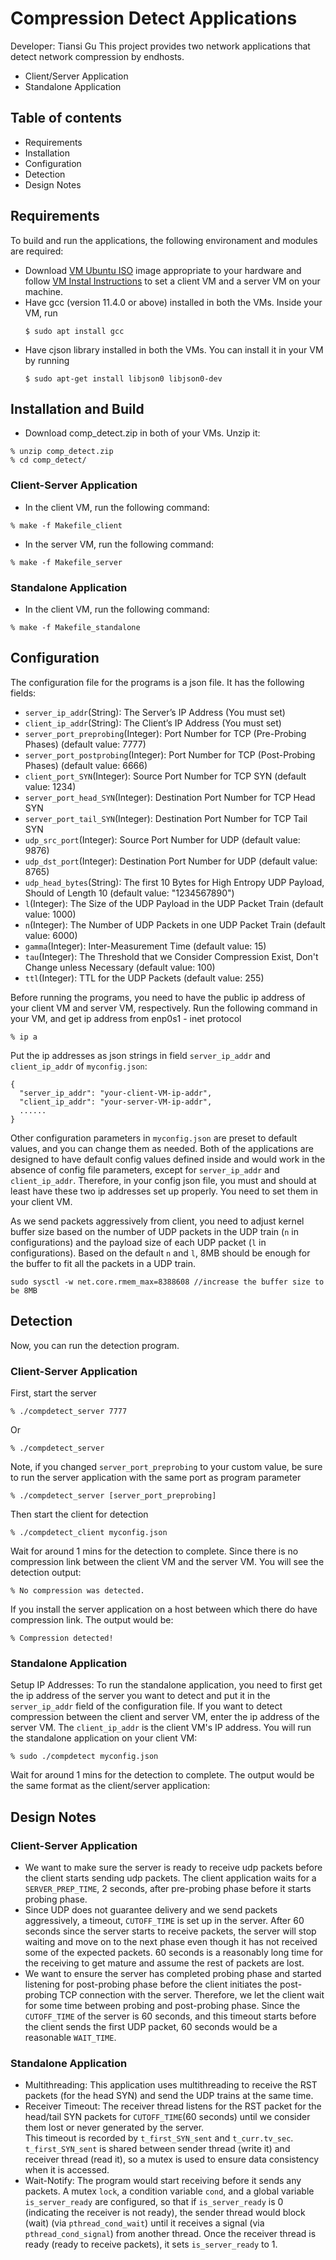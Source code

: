 # Compression Detect Applications

Developer: Tiansi Gu
This project provides two network applications that detect network compression by endhosts.
- Client/Server Application
- Standalone Application

## Table of contents

- Requirements
- Installation
- Configuration
- Detection
- Design Notes

## Requirements

To build and run the applications, the following environament and modules are required:
- Download [VM Ubuntu ISO](https://drive.google.com/drive/folders/1yZYTqGJdbampVp2MdhifeIlgPGoKruSG) image appropriate to your hardware and follow [VM Instal Instructions](https://docs.google.com/document/d/1ptEYs2jUfzgJ8Ojlpdex4RWdXppA8GJ050ht7pk3z9I/edit?tab=t.0) to set a client VM and a server VM on your machine. 
- Have gcc (version 11.4.0 or above) installed in both the VMs. Inside your VM, run
    ```
    $ sudo apt install gcc
    ```
- Have cjson library installed in both the VMs. You can install it in your VM by running
    ```
    $ sudo apt-get install libjson0 libjson0-dev
    ```


## Installation and Build

- Download comp_detect.zip in both of your VMs. Unzip it:
```
% unzip comp_detect.zip
% cd comp_detect/
```
### Client-Server Application
- In the client VM, run the following command:
```
% make -f Makefile_client
```
- In the server VM, run the following command:
```
% make -f Makefile_server
```

### Standalone Application
- In the client VM, run the following command:
```
% make -f Makefile_standalone
```

## Configuration
The configuration file for the programs is a json file. It has the following fields:
- `server_ip_addr`(String): The Server’s IP Address (You must set)
- `client_ip_addr`(String): The Client’s IP Address (You must set)
- `server_port_preprobing`(Integer): Port Number for TCP (Pre-Probing Phases) (default value: 7777)
- `server_port_postprobing`(Integer): Port Number for TCP (Post-Probing Phases) (default value: 6666)
- `client_port_SYN`(Integer): Source Port Number for TCP SYN (default value: 1234)
- `server_port_head_SYN`(Integer): Destination Port Number for TCP Head SYN
- `server_port_tail_SYN`(Integer): Destination Port Number for TCP Tail SYN
- `udp_src_port`(Integer): Source Port Number for UDP  (default value: 9876)
- `udp_dst_port`(Integer): Destination Port Number for UDP  (default value: 8765)
- `udp_head_bytes`(String): The first 10 Bytes for High Entropy UDP Payload, Should of Length 10 (default value: "1234567890")
- `l`(Integer): The Size of the UDP Payload in the UDP Packet Train (default value: 1000)
- `n`(Integer): The Number of UDP Packets in one UDP Packet Train (default value: 6000)
- `gamma`(Integer): Inter-Measurement Time (default value: 15)
- `tau`(Integer): The Threshold that we Consider Compression Exist, Don't Change unless Necessary (default value: 100)
- `ttl`(Integer): TTL for the UDP Packets (default value: 255)

Before running the programs, you need to have the public ip address of your client VM and server VM, respectively. Run the following command in your VM, and get ip address from enp0s1 - inet protocol
```
% ip a
```
Put the ip addresses as json strings in field `server_ip_addr` and `client_ip_addr` of `myconfig.json`:
```
{
  "server_ip_addr": "your-client-VM-ip-addr",
  "client_ip_addr": "your-server-VM-ip-addr",
  ......
}
```
Other configuration parameters in `myconfig.json` are preset to default values, and you can change them as needed.
Both of the applications are designed to have default config values defined inside and would work in the absence of config file parameters, except for `server_ip_addr` and `client_ip_addr`. Therefore, in your config json file, you must and should at least have these two ip addresses set up properly. You need to set them in your client VM.

As we send packets aggressively from client, you need to adjust kernel buffer size based on the number of UDP packets in the UDP train (`n` in configurations) and the payload size of each UDP packet (`l` in configurations). Based on the default `n` and `l`, 8MB should be enough for the buffer to fit all the packets in a UDP train.
```
sudo sysctl -w net.core.rmem_max=8388608 //increase the buffer size to be 8MB
```

## Detection
Now, you can run the detection program.

### Client-Server Application
First, start the server
```
% ./compdetect_server 7777
```
Or
```
% ./compdetect_server
```
Note, if you changed `server_port_preprobing` to your custom value, be sure to run the server application with the same port as program parameter
```
% ./compdetect_server [server_port_preprobing]
```
Then start the client for detection
```
% ./compdetect_client myconfig.json
```

Wait for around 1 mins for the detection to complete. Since there is no compression link between the client VM and the server VM. You will see the detection output:
```
% No compression was detected.
```
If you install the server application on a host between which there do have compression link. The output would be:
```
% Compression detected!
```

### Standalone Application
Setup IP Addresses: To run the standalone application, you need to first get the ip address of the server you want to detect and put it in the `server_ip_addr` field of the configuration file. If you want to detect compression between the client and server VM, enter the ip address of the server VM. The `client_ip_addr` is the client VM's IP address.
You will run the standalone application on your client VM:
```
% sudo ./compdetect myconfig.json
```
Wait for around 1 mins for the detection to complete. The output would be the same format as the client/server application:

## Design Notes
### Client-Server Application
- We want to make sure the server is ready to receive udp packets before the client starts sending udp packets. 
The client application waits for a `SERVER_PREP_TIME`, 2 seconds, after pre-probing phase before it starts probing phase. 
- Since UDP does not guarantee delivery and we send packets aggressively, a timeout, `CUTOFF_TIME` is set up in the server. After 60 seconds since the server starts to receive packets, the server will stop waiting and move on to the next phase even though it has not received some of the expected packets. 60 seconds is a reasonably long time for the receiving to get mature and assume the rest of packets are lost.
- We want to ensure the server has completed probing phase and started listening for post-probing phase before the client initiates the post-probing TCP connection with the server. Therefore, we let the client wait for some time between probing and post-probing phase. Since the `CUTOFF_TIME` of the server is 60 seconds, and this timeout starts before the client sends the first UDP packet, 60 seconds would be a reasonable `WAIT_TIME`. 

### Standalone Application
- Multithreading: This application uses multithreading to receive the RST packets (for the head SYN) and send the UDP trains at the same time. 
- Receiver Timeout: The receiver thread listens for the RST packet for the head/tail SYN packets for `CUTOFF_TIME`(60 seconds) until we consider them lost or never generated by the server.  
This timeout is recorded by `t_first_SYN_sent` and `t_curr.tv_sec`. `t_first_SYN_sent` is shared between sender thread (write it) and receiver thread (read it), so a mutex is used to ensure data consistency when it is accessed.
- Wait-Notify: The program would start receiving before it sends any packets. A mutex `lock`, a condition variable `cond`, and a global variable `is_server_ready` are configured, so that if `is_server_ready` is 0 (indicating the receiver is not ready), the sender thread would block (wait) (via `pthread_cond_wait`) until it receives a signal (via `pthread_cond_signal`) from another thread. Once the receiver thread is ready (ready to receive packets), it sets `is_server_ready` to 1.

 